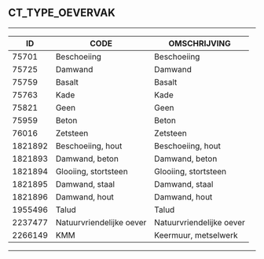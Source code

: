 ## CT_TYPE_OEVERVAK

***

|ID                              	|CODE          	|OMSCHRIJVING|
|------                          	|----          	|-----    |
|75701|Beschoeiing|Beschoeiing|
|75725|Damwand|Damwand|
|75759|Basalt|Basalt|
|75763|Kade|Kade|
|75821|Geen|Geen|
|75959|Beton|Beton|
|76016|Zetsteen|Zetsteen|
|1821892|Beschoeiing, hout|Beschoeiing, hout|
|1821893|Damwand, beton|Damwand, beton|
|1821894|Glooiing, stortsteen|Glooiing, stortsteen|
|1821895|Damwand, staal|Damwand, staal|
|1821896|Damwand, hout|Damwand, hout|
|1955496|Talud|Talud|
|2237477|Natuurvriendelijke oever|Natuurvriendelijke oever|
|2266149|KMM|Keermuur, metselwerk|


***
